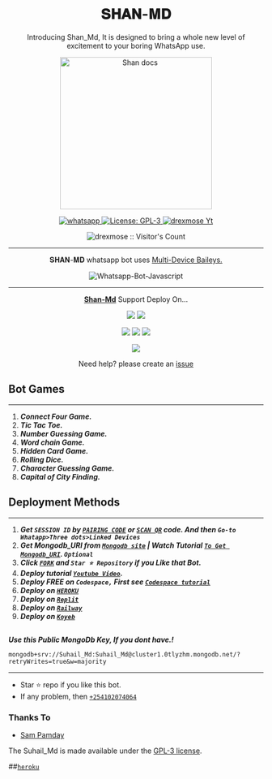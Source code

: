  <h1 align="center"> 𝐒𝐇𝐀𝐍-𝐌𝐃 </h1> 
<p align="center"> Introducing Shan_Md, It is designed to bring a whole new level of excitement to your boring WhatsApp use. </p>

<p align="center">
  <a href="https://youtube.com/@drexmose">
    <img alt="Shan docs" height="300" src="[https://i.imgur.com/tODY8OM.jpeg](https://i.imgur.com/tODY8OM.jpeg)">
  </a>
</p>
    
   
   
<p align="center">
  <a href="https://wa.me/+254102074064?text=Hi+Bro--+I+Need+Help.+I+messaged+you+from+Shan-Md+Repo" target="_blank">
    <img alt="whatsapp" src="https://img.shields.io/badge/ Whatsapp -25D366?style=for-the-badge&logo=whatsapp&logoColor=white" />
  </a>
  <a aria-label="Shan_Md is free to use" href="https://github.com/drexmose/Shan-Md/blob/main/LICENCE" target="_blank">
    <img alt="License: GPL-3" src="https://badges.frapsoft.com/os/gpl/gpl.png?v=103)](https://opensource.org/licenses/GPL-3.0/" target="_blank" />
  </a>
  <a aria-label="Shan_Md is free to use" href="https://youtube.com/@drexmose" target="_blank">
    <img alt="drexmose Yt" src="https://img.shields.io/youtube/channel/subscribers/UCU071AMRqcd5mfTdCgJFwPg" target="_blank" />
  </a>

</p>
<p align="center"><img src="https://profile-counter.glitch.me/{drexmose}/count.svg" alt="drexmose :: Visitor's Count" /></p>

---




<p align="center">  𝐒𝐇𝐀𝐍-𝐌𝐃 whatsapp bot uses
  <a href="https://github.com/adiwajshing/Baileys">Multi-Device Baileys.</a>
</p>
<p align="center">
  <img title="Whatsapp-Bot-Javascript" src="https://img.shields.io/badge/Javascript-363303?style=for-the-badge&logo=javascript&logoColor=c6c631"></img>
</p>

---

<p align="center">
  <a href="https://github.com/drexmose/Shan-Md"><b>Shan-Md</b></a> Support Deploy On...
</p>

<p align="center">
  <a href="https://github.com/SuhailTechInfo/Suhail-Md/blob/main/temp/deploy-on-vps.md"><img src="https://img.shields.io/badge/self hosting-3d1513?style=for-the-badge&logo=serverless&logoColor=FD5750"></a>
  <a href="https://railway.app/template/GZOvIe?referralCode=wVDLrh"><img src="https://img.shields.io/badge/railway-3e164f?style=for-the-badge&logo=railway&logoColor=0B0D0E"></a>
</p>
<p align="center">
  <a href="https://shan-web01.vercel.app/deploy.html"><img src="https://img.shields.io/badge/heroku-9d7acc?style=for-the-badge&logo=heroku&logoColor=430098"></a>
  <a href="https://suhail-web01.vercel.app/replit.html"><img src="https://img.shields.io/badge/replit-253c99?style=for-the-badge&logo=replit&logoColor=F26207"></a>
  <a href="https://app.koyeb.com/apps/deploy?type=git&repository=github.com/drexmose/Shan-Md&branch=main&env[SESSION_ID]&env[OWNER_NUMBER]=254102074064&env[MONGODB_URI]&&env[OWNER_NAME]=Shan&env[KOYEB_API]&env[PREFIX]=&env[WAPRESENCE]&env[AUTO_READ_STATUS]=true&env[DISABLE_PM]=false&env[PACK_AUTHER]=𝐒𝐇𝐀𝐍-𝐌𝐃&env[PACK_NAME]=+©©𝐝𝐫𝐞𝐱_𝐦𝐨𝐬𝐞⸙'&env[STYLE]=0&env[MODE]=private&env[READ_MESSAGE]=false&env[THEME]=SUHAIL&env[WARN_COUNT]=3&env[BLOCK_JID]=null&env[TIME_ZONE]=Africa/Kenya&name=shan-md&env[KOYEB_NAME]=suhail-md&env[SUDO]=null&env[THUMB_IMAGE]=https://i.imgur.com/tODY8OM.jpeg"><img src="https://img.shields.io/badge/koyeb-033604?style=for-the-badge&logo=koyeb&logoColor=white"></a>
</p>
<p align="center">
  <a href="https://youtu.be/3NdJb6_1cJM"><img src="https://img.shields.io/badge/CodeSpace-green?colorA=%23ff000&colorB=%23017e40&style=for-the-badge&logo=git&logoColor=white"></a>
</p>
<p align="center">Need help? please create an <a href="https://github.com/drexmose/Shan-Md/issues">issue</a></p>

 



## Bot Games
---
1. ***Connect Four Game.***
2.  ***Tic Tac Toe.***
3.  ***Number Guessing Game.***
4.  ***Word chain Game.***
5.  ***Hidden Card Game.***
6.  ***Rolling Dice.***
7.  ***Character Guessing Game.***
8.  ***Capital of City Finding.***
##


 




  
 
## Deployment Methods
---
1.  ***Get `SESSION ID` by [`PAIRING CODE`](https://replit.com/@SuhailTechInfo/SuhailMdPairingCode?v=1) or [`SCAN QR`](https://replit.com/@SuhailTechInfo/Secktor-Bot) code. And then `Go-to Whatapp>Three dots>Linked Devices`***
2.  ***Get Mongodb_URI from [`Mongodb site`](https://www.mongodb.com/) | Watch Tutorial [`To Get Mongodb_URI`](https://youtu.be/6rnftFl0fAI). `Optional`***
3.  ***Click [`FORK`](https://github.com/drexmose/Shan-Md/fork) and `Star ⭐ Repository` if you Like that Bot.***
4.  ***Deploy tutorial [`Youtube Video`](https://youtu.be/6rnftFl0fAI).***
5.  ***Deploy FREE on `Codespace,` First see [`Codespace tutorial`](https://youtu.be/3NdJb6_1cJM)***
6.  ***Deploy on [`HEROKU`](https://shan-web01.vercel.app/deploy.html)***
7.  ***Deploy on [`Replit`](https://shan-web01.vercel.app/replit.html)***
8.  ***Deploy on [`Railway`](https://railway.app/template/GZOvIe?referralCode=wVDLrh)***
9.  ***Deploy on [`Koyeb`](https://app.koyeb.com/apps/deploy?type=git&repository=github.com/drexmose/Shan-Md&branch=main&env[SESSION_ID]&env[OWNER_NUMBER]=254102074064&env[MONGODB_URI]&&env[OWNER_NAME]=𝐝𝐫𝐞𝐱_𝐦𝐨𝐬𝐞&env[KOYEB_API]&env[PREFIX]=.&env[WAPRESENCE]&env[AUTO_READ_STATUS]=false&env[DISABLE_PM]=false&env[PACK_AUTHER]=𝐒𝐇𝐀𝐍-𝐌𝐃&env[PACK_NAME]=©𝐝𝐫𝐞𝐱_𝐦𝐨𝐬𝐞⸙'&env[STYLE]=0&env[MODE]=private&env[READ_MESSAGE]=false&env[THEME]=SUHAIL&env[WARN_COUNT]=3&env[BLOCK_JID]=null&env[TIME_ZONE]=Africa/Kenya&name=shan-md&env[KOYEB_NAME]=suhail-md&env[SUDO]=null&env[THUMB_IMAGE]=https://i.imgur.com/tODY8OM.jpeg)***
##


***Use this Public MongoDb Key, If you dont have.!***
```
mongodb+srv://Suhail_Md:Suhail_Md@cluster1.0tlyzhm.mongodb.net/?retryWrites=true&w=majority
```
---


- Star ⭐ repo if you like this bot.
- If any problem, then [`+254102074064`](https://wa.me/254102074064)


### Thanks To
- [Sam Pamday](https://github.com/Sampandey001) 


The Suhail_Md is made available under the [GPL-3 license](https://github.com/drexmose/Shan-Md/blob/main/LICENCE).

##[`heroku`]( https://dashboard.heroku.com/new?template=https://github.com/drexmose/Shan-Md)
